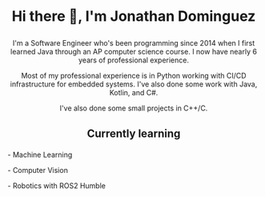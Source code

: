 <h1 ><p align="center">Hi there 👋, I'm Jonathan Dominguez</p> </h1>
<p align="center">I'm a Software Engineer who's been programming since 2014 when I first learned Java through an AP computer science course. I now have nearly 6 years of professional experience.</p>
<p align="center">Most of my professional experience is in Python working with CI/CD infrastructure for embedded systems. I've also done some work with Java, Kotlin, and C#.</p>
<p align="center">I've also done some small projects in C++/C.</p>
<p align="center"></p>
<h2><p align="center">Currently learning</p></h2>
<p>- Machine Learning</p>
<p>- Computer Vision</p>
<p>- Robotics with ROS2 Humble</p>

<!--
**jondominguezv/jondominguezv** is a ✨ _special_ ✨ repository because its `README.md` (this file) appears on your GitHub profile.

Here are some ideas to get you started:

- 🔭 I’m currently working on ...
- 🌱 I’m currently learning ...
- 👯 I’m looking to collaborate on ...
- 🤔 I’m looking for help with ...
- 💬 Ask me about ...
- 📫 How to reach me: ...
- 😄 Pronouns: ...
- ⚡ Fun fact: ...
-->
